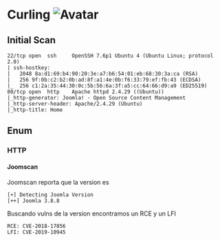 # Curling ![Avatar](https://www.hackthebox.eu/storage/avatars/50cbb1d2e9b638140641af95a7582ef6_thumb.png)

## Initial Scan
```
22/tcp open  ssh     OpenSSH 7.6p1 Ubuntu 4 (Ubuntu Linux; protocol 2.0)
| ssh-hostkey: 
|   2048 8a:d1:69:b4:90:20:3e:a7:b6:54:01:eb:68:30:3a:ca (RSA)
|   256 9f:0b:c2:b2:0b:ad:8f:a1:4e:0b:f6:33:79:ef:fb:43 (ECDSA)
|_  256 c1:2a:35:44:30:0c:5b:56:6a:3f:a5:cc:64:66:d9:a9 (ED25519)
80/tcp open  http    Apache httpd 2.4.29 ((Ubuntu))
|_http-generator: Joomla! - Open Source Content Management
|_http-server-header: Apache/2.4.29 (Ubuntu)
|_http-title: Home
```
## Enum
### HTTP
#### Joomscan
Joomscan reporta que la version es
```
[+] Detecting Joomla Version
[++] Joomla 3.8.8
```
Buscando vulns de la version encontramos un RCE y un LFI
```
RCE: CVE-2018-17856
LFI: CVE-2019-10945
```
